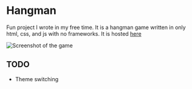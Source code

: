 # Hangman

Fun project I wrote in my free time. It is a hangman game written in only html, css, and js with no frameworks. It is hosted [here](https://hangman.alenygam.com)

![Screenshot of the game](https://i.imgur.com/NeVmKw0.png)

## TODO

+ Theme switching
